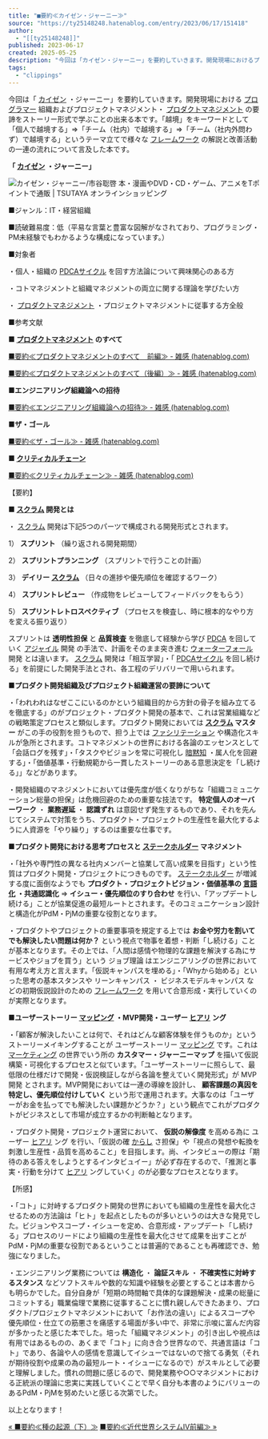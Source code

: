 ```yaml
---
title: "■要約≪カイゼン・ジャーニー≫"
source: "https://ty25148248.hatenablog.com/entry/2023/06/17/151418"
author:
  - "[[ty25148248]]"
published: 2023-06-17
created: 2025-05-25
description: "今回は「カイゼン・ジャーニー」を要約していきます。開発現場におけるプログラマー組織およびプロジェクトマネジメント・プロダクトマネジメントの要諦をストーリー形式で学ぶことの出来る本です。「越境」をキーワードとして「個人で越境する」⇒「チーム（社内）で越境する」⇒「チーム（社内外問わず）で越境する」というテーマ立てで様々なフレームワークの解説と改善活動の一連の流れについて言及した本です。 「カイゼン・ジャーニー」 ■ジャンル：IT・経営組織 ■読破難易度：低（平易な言葉と豊富な図解がなされており、プログラミング・PM未経験でもわかるような構成になっています。） ■対象者 ・個人・組織のPDCAサイ…"
tags:
  - "clippings"
---
```

今回は「 [カイゼン](https://d.hatena.ne.jp/keyword/%A5%AB%A5%A4%A5%BC%A5%F3) ・ジャーニー」を要約していきます。開発現場における [プログラマー](https://d.hatena.ne.jp/keyword/%A5%D7%A5%ED%A5%B0%A5%E9%A5%DE%A1%BC) 組織およびプロジェクトマネジメント・ [プロダクトマネジメント](https://d.hatena.ne.jp/keyword/%A5%D7%A5%ED%A5%C0%A5%AF%A5%C8%A5%DE%A5%CD%A5%B8%A5%E1%A5%F3%A5%C8) の要諦をストーリー形式で学ぶことの出来る本です。「越境」をキーワードとして「個人で越境する」⇒「チーム（社内）で越境する」⇒「チーム（社内外問わず）で越境する」というテーマ立てで様々な [フレームワーク](https://d.hatena.ne.jp/keyword/%A5%D5%A5%EC%A1%BC%A5%E0%A5%EF%A1%BC%A5%AF) の解説と改善活動の一連の流れについて言及した本です。

**「 [カイゼン](https://d.hatena.ne.jp/keyword/%A5%AB%A5%A4%A5%BC%A5%F3) ・ジャーニー」**

![カイゼン・ジャーニー/市谷聡啓 本・漫画やDVD・CD・ゲーム、アニメをTポイントで通販 | TSUTAYA オンラインショッピング](https://cdn.store-tsutaya.tsite.jp/images/jacket/12721/9784798153346_1L.jpg)

■ジャンル：IT・経営組織

■読破難易度：低（平易な言葉と豊富な図解がなされており、プログラミング・PM未経験でもわかるような構成になっています。）

■対象者

・個人・組織の [PDCAサイクル](https://d.hatena.ne.jp/keyword/PDCA%A5%B5%A5%A4%A5%AF%A5%EB) を回す方法論について興味関心のある方

・コトマネジメントと組織マネジメントの両立に関する理論を学びたい方

・ [プロダクトマネジメント](https://d.hatena.ne.jp/keyword/%A5%D7%A5%ED%A5%C0%A5%AF%A5%C8%A5%DE%A5%CD%A5%B8%A5%E1%A5%F3%A5%C8) ・プロジェクトマネジメントに従事する方全般

■参考文献

**■ [プロダクトマネジメント](https://d.hatena.ne.jp/keyword/%A5%D7%A5%ED%A5%C0%A5%AF%A5%C8%A5%DE%A5%CD%A5%B8%A5%E1%A5%F3%A5%C8) のすべて**

[■要約≪プロダクトマネジメントのすべて　前編≫ - 雑感 (hatenablog.com)](https://ty25148248.hatenablog.com/entry/2023/05/07/175045)

[■要約≪プロダクトマネジメントのすべて（後編）≫ - 雑感 (hatenablog.com)](https://ty25148248.hatenablog.com/entry/2023/05/27/150635)

**■エンジニアリング組織論への招待**

[■要約≪エンジニアリング組織論への招待≫ - 雑感 (hatenablog.com)](https://ty25148248.hatenablog.com/entry/2022/02/23/190140)

**■ザ・ゴール**

[■要約≪ザ・ゴール≫ - 雑感 (hatenablog.com)](https://ty25148248.hatenablog.com/entry/2020/06/27/001135)

**■ [クリティカルチェーン](https://d.hatena.ne.jp/keyword/%A5%AF%A5%EA%A5%C6%A5%A3%A5%AB%A5%EB%A5%C1%A5%A7%A1%BC%A5%F3)**

[■要約≪クリティカルチェーン≫ - 雑感 (hatenablog.com)](https://ty25148248.hatenablog.com/entry/2019/10/14/175957)

【要約】

**■ [スクラム](https://d.hatena.ne.jp/keyword/%A5%B9%A5%AF%A5%E9%A5%E0) 開発とは**

・ [スクラム](https://d.hatena.ne.jp/keyword/%A5%B9%A5%AF%A5%E9%A5%E0) 開発は下記5つのパーツで構成される開発形式とされます。

1） **スプリント** （繰り返される開発期間）

2） **スプリントプランニング** （スプリントで行うことの計画）

3） **デイリー [スクラム](https://d.hatena.ne.jp/keyword/%A5%B9%A5%AF%A5%E9%A5%E0)** （日々の進捗や優先順位を確認するワーク）

4） **スプリントレビュー** （作成物をレビューしてフィードバックをもらう）

5） **スプリントレトロスペクティブ** （プロセスを検査し、時に根本的なやり方を変える振り返り）

スプリントは **透明性担保** と **品質検査** を徹底して経験から学び [PDCA](https://d.hatena.ne.jp/keyword/PDCA) を回していく [アジャイル](https://d.hatena.ne.jp/keyword/%A5%A2%A5%B8%A5%E3%A5%A4%A5%EB) 開発 の手法で、計画をそのまま突き進む [ウォーターフォール](https://d.hatena.ne.jp/keyword/%A5%A6%A5%A9%A1%BC%A5%BF%A1%BC%A5%D5%A5%A9%A1%BC%A5%EB) 開発 とは違います。 [スクラム](https://d.hatena.ne.jp/keyword/%A5%B9%A5%AF%A5%E9%A5%E0) 開発は「相互学習」・「 [PDCAサイクル](https://d.hatena.ne.jp/keyword/PDCA%A5%B5%A5%A4%A5%AF%A5%EB) を回し続ける」を前提にした開発手法とされ、各工程のデリバリーで用いられます。

**■プロダクト開発組織及びプロジェクト組織運営の要諦について**

・「われわれはなぜここにいるのかという組織目的から方針の骨子を組み立てるを徹底する」のがプロジェクト・プロダクト開発の基本で、これは営業組織などの戦略策定プロセスと類似します。プロダクト開発においては **[スクラム](https://d.hatena.ne.jp/keyword/%A5%B9%A5%AF%A5%E9%A5%E0) マスター** がこの手の役割を担うもので、担う上では [ファシリテーション](https://d.hatena.ne.jp/keyword/%A5%D5%A5%A1%A5%B7%A5%EA%A5%C6%A1%BC%A5%B7%A5%E7%A5%F3) や構造化スキルが急所とされます。コトマネジメントの世界における各論のエッセンスとして「会話ログを残す」・「タスクやビジョンを常に可視化し [暗黙知](https://d.hatena.ne.jp/keyword/%B0%C5%CC%DB%C3%CE) ・属人化を回避する」・「価値基準・行動規範から一貫したストーリーのある意思決定を「し続ける」」などがあります。

・開発組織のマネジメントにおいては優先度が低くなりがちな「組織コミュニケーション総量の担保」は危機回避のための重要な技法です。 **特定個人のオーバーワーク** ・ **業務遅延** ・ **認識ずれ** は意図せず発生するものであり、それを先んじてシステムで対策をうち、プロダクト・プロジェクトの生産性を最大化するように人資源を「やり繰り」するのは重要な仕事です。

**■プロダクト開発における思考プロセスと [ステークホルダー](https://d.hatena.ne.jp/keyword/%A5%B9%A5%C6%A1%BC%A5%AF%A5%DB%A5%EB%A5%C0%A1%BC) マネジメント**

・「社外や専門性の異なる社内メンバーと協業して高い成果を目指す」という性質はプロダクト開発・プロジェクトにつきものです。 [ステークホルダー](https://d.hatena.ne.jp/keyword/%A5%B9%A5%C6%A1%BC%A5%AF%A5%DB%A5%EB%A5%C0%A1%BC) が増減する度に面倒なようでも **プロダクト・プロジェクトビジョン・価値基準の [言語化](https://d.hatena.ne.jp/keyword/%B8%C0%B8%EC%B2%BD) ・共通認識化** ⇒ **イシュー・優先順位のすり合わせ** を行い、「アップデートし続ける」ことが協業促進の最短ルートとされます。そのコミュニケーション設計と構造化がPdM・PjMの重要な役割となります。

・プロダクトやプロジェクトの重要事項を規定する上では **お金や労力を割いてでも解決したい問題は何か？** という視点で物事を着想・判断「し続ける」ことが基本となります。その上では、「人間は感情や物理的な課題を解決する為にサービスやジョブを買う」という ジョブ理論 はエンジニアリングの世界において有用な考え方と言えます。「仮説キャンパスを埋める」・「Whyから始める」といった思考の基本スタンスや リーンキャンパス ・ ビジネスモデルキャンパス などの初期仮説設計のための [フレームワーク](https://d.hatena.ne.jp/keyword/%A5%D5%A5%EC%A1%BC%A5%E0%A5%EF%A1%BC%A5%AF) を用いて合意形成・実行していくのが実際となります。

**■ユーザーストーリー [マッピング](https://d.hatena.ne.jp/keyword/%A5%DE%A5%C3%A5%D4%A5%F3%A5%B0) ・MVP開発・ユーザー [ヒアリ](https://d.hatena.ne.jp/keyword/%A5%D2%A5%A2%A5%EA) ング**

・「顧客が解決したいことは何で、それはどんな顧客体験を伴うものか」というストーリーメイキングすることが ユーザーストーリー [マッピング](https://d.hatena.ne.jp/keyword/%A5%DE%A5%C3%A5%D4%A5%F3%A5%B0) です。これは [マーケティング](https://d.hatena.ne.jp/keyword/%A5%DE%A1%BC%A5%B1%A5%C6%A5%A3%A5%F3%A5%B0) の世界でいう所の **カスタマー・ジャーニーマップ** を描いて仮説構築・可視化するプロセスと似ています。「ユーザーストーリーに照らして、最低限の仕様だけで開発・仮説検証しながら各論を整えていく開発形式」が MVP開発 とされます。MVP開発においては一連の導線を設計し、 **顧客課題の真因を特定し、優先順位付けしていく** という形で運用されます。大事なのは「ユーザーがお金を払ってでも解決したい課題かどうか？」という観点でこれがプロダクトがビジネスとして市場が成立するかの判断軸となります。

・プロダクト開発・プロジェクト運営において、 **仮説の解像度** を高める為に ユーザー [ヒアリ](https://d.hatena.ne.jp/keyword/%A5%D2%A5%A2%A5%EA) ング を行い、「仮説の確 [からし](https://d.hatena.ne.jp/keyword/%A4%AB%A4%E9%A4%B7) さ担保」や「視点の発想や転換を刺激し生産性・品質を高めること」を目指します。尚、インタビューの際は「期待のある答えをしようとするインタビュイー」が必ず存在するので、「推測と事実・行動を分けて [ヒアリ](https://d.hatena.ne.jp/keyword/%A5%D2%A5%A2%A5%EA) ングしていく」のが必要なプロセスとなります。

【所感】

・「コト」に対峙するプロダクト開発の世界においても組織の生産性を最大化させるための方法論は「ヒト」を起点としたものが多いというのは大きな発見でした。ビジョンやスコープ・イシューを定め、合意形成・アップデート「し続ける」プロセスのリードにより組織の生産性を最大化させて成果を出すことがPdM・PjMの重要な役割であるということは普遍的であることも再確認でき、勉強になりました。

・エンジニアリング業務については **構造化** ・ **論証スキル** ・ **不確実性に対峙するスタンス** などソフトスキルや数的な知識や経験を必要とすることは本書からも明らかでした。自分自身が「短期の時間軸で具体的な課題解決・成果の総量にコミットする」職業倫理で業務に従事することに慣れ親しんできたあまり、プロダクト/プロジェクトマネジメントにおいて「お作法の違い」によるスコープや優先順位・仕立ての筋悪さを痛感する場面が多い中で、非常に示唆に富んだ内容が多かったと感じた本でした。培った「組織マネジメント」の引き出しや視点は有用ではあるものの、あくまで「コト」に向き合う世界なので、共通言語は「コト」であり、各論や人の感情を意識してイシューではないので捨てる勇気（それが期待役割や成果の為の最短ルート・イシューになるので）がスキルとして必要と理解しました。慣れの問題に感じるので、開発業務や○○マネジメントにおける正統派の理論に忠実に実践していくことで早く自分も本書のようにバリューのあるPdM・PjMを努めたいと感じる次第でした。

以上となります！

[« ■要約≪種の起源（下）≫](https://ty25148248.hatenablog.com/entry/2023/06/24/174914) [■要約≪近代世界システムⅣ前編≫ »](https://ty25148248.hatenablog.com/entry/2023/06/16/224827)